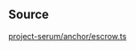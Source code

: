 ## Source
[project-serum/anchor/escrow.ts](https://github.com/project-serum/anchor/blob/master/tests/escrow/tests/escrow.ts)
